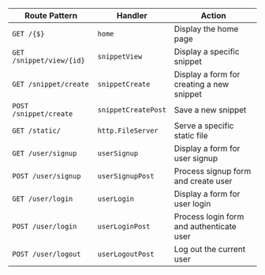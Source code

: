 | Route Pattern             | Handler               |Action                                     | 
|---------------------------|-----------------------|-------------------------------------------|
|`GET /{$}`                 |`home`                 |Display the home page                      | 
|`GET /snippet/view/{id}`   |`snippetView`          |Display a specific snippet                 |
|`GET /snippet/create`      |`snippetCreate`        |Display a form for creating a new snippet  |
|`POST /snippet/create`     |`snippetCreatePost`    |Save a new snippet                         |
|`GET /static/`             |`http.FileServer`      |Serve a specific static file               |
|`GET /user/signup`         |`userSignup`           |Display a form for user signup             |
|`POST /user/signup`        |`userSignupPost`       |Process signup form and create user        |
|`GET /user/login`          |`userLogin`            |Display a form for user login              |
|`POST /user/login`         |`userLoginPost`        |Process login form and authenticate user   |
|`POST /user/logout`        |`userLogoutPost`       |Log out the current user                   |